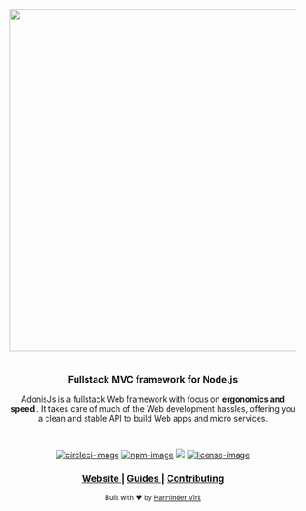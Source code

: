 <div align="center">
  <img src="https://res.cloudinary.com/adonisjs/image/upload/q_100/v1558612869/adonis-readme_zscycu.jpg" width="600px">
</div>

<br />

<div align="center">
  <h3>Fullstack MVC framework for Node.js</h3>
  <p>AdonisJs is a fullstack Web framework with focus on <strong> ergonomics and speed </strong>. It takes care of much of the Web development hassles, offering you a clean and stable API to build Web apps and micro services.</p>
</div>

<br />

<div align="center">

[![circleci-image]][circleci-url] [![npm-image]][npm-url] ![][typescript-image] [![license-image]][license-url]

</div>

<div align="center">
  <h3>
    <a href="https://adonisjs.com">
      Website
    </a>
    <span> | </span>
    <a href="https://adonisjs.com/docs">
      Guides
    </a>
    <span> | </span>
    <a href="CONTRIBUTING.md">
      Contributing
    </a>
  </h3>
</div>

<div align="center">
  <sub>Built with ❤︎ by <a href="https://github.com/thetutlage">Harminder Virk</a>
</div>

[circleci-image]: https://img.shields.io/circleci/project/github/adonisjs/adonis-framework/master.svg?style=for-the-badge&logo=circleci
[circleci-url]: https://circleci.com/gh/adonisjs/adonis-framework "circleci"

[npm-image]: https://img.shields.io/npm/v/@adonisjs/core.svg?style=for-the-badge&logo=npm
[npm-url]: https://npmjs.org/package/@adonisjs/core "npm"

[typescript-image]: https://img.shields.io/badge/Typescript-294E80.svg?style=for-the-badge&logo=typescript

[license-url]: LICENSE.md
[license-image]: https://img.shields.io/github/license/adonisjs/adonis-framework?style=for-the-badge
